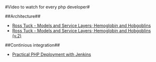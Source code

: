 #Video to watch for every php developer#

##Architecture##
* [Ross Tuck - Models and Service Layers; Hemoglobin and Hobgoblins](https://www.youtube.com/watch?v=3uV3ngl1Z8g)
* [Ross Tuck - Models and Service Layers; Hemoglobin and Hobgoblins (v.2)](https://www.youtube.com/watch?v=ajhqScWECMo)


##Continious integration##
* [Practical PHP Deployment with Jenkins](https://www.youtube.com/watch?t=29&v=gsM0mtHO9tg)
